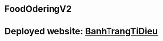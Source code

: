 # FoodOderingV2

# Deployed website: [BanhTrangTiDieu](https://https://banhtrangtidieu.netlify.app/)
